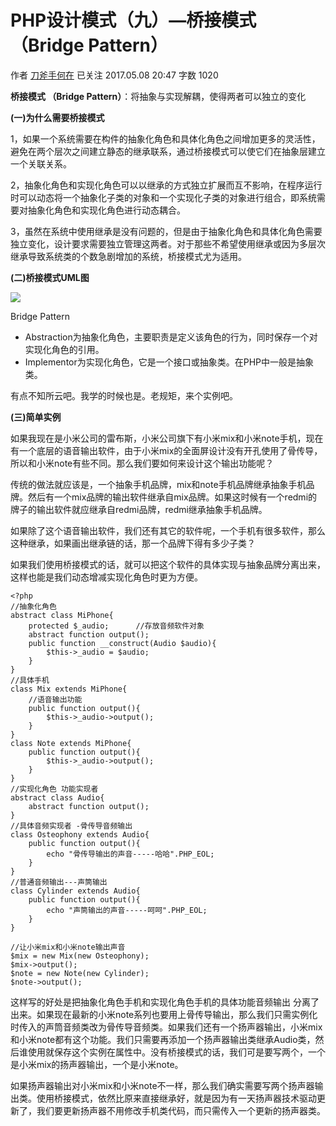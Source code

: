 # PHP设计模式（九）—桥接模式（Bridge Pattern）

作者  [刀斧手何在][0] 已关注 2017.05.08 20:47  字数 1020  

**桥接模式 （Bridge Pattern）**：将抽象与实现解耦，使得两者可以独立的变化

**(一)为什么需要桥接模式**

1，如果一个系统需要在构件的抽象化角色和具体化角色之间增加更多的灵活性，避免在两个层次之间建立静态的继承联系，通过桥接模式可以使它们在抽象层建立一个关联关系。

2，抽象化角色和实现化角色可以以继承的方式独立扩展而互不影响，在程序运行时可以动态将一个抽象化子类的对象和一个实现化子类的对象进行组合，即系统需要对抽象化角色和实现化角色进行动态耦合。

3，虽然在系统中使用继承是没有问题的，但是由于抽象化角色和具体化角色需要独立变化，设计要求需要独立管理这两者。对于那些不希望使用继承或因为多层次继承导致系统类的个数急剧增加的系统，桥接模式尤为适用。

**(二)桥接模式UML图**

![][1]



Bridge Pattern

* Abstraction为抽象化角色，主要职责是定义该角色的行为，同时保存一个对实现化角色的引用。
* Implementor为实现化角色，它是一个接口或抽象类。在PHP中一般是抽象类。

有点不知所云吧。我学的时候也是。老规矩，来个实例吧。

**(三)简单实例**

如果我现在是小米公司的雷布斯，小米公司旗下有小米mix和小米note手机，现在有一个底层的语音输出软件，由于小米mix的全面屏设计没有开孔使用了骨传导，所以和小米note有些不同。那么我们要如何来设计这个输出功能呢？

传统的做法就应该是，一个抽象手机品牌，mix和note手机品牌继承抽象手机品牌。然后有一个mix品牌的输出软件继承自mix品牌。如果这时候有一个redmi的牌子的输出软件就应继承自redmi品牌，redmi继承抽象手机品牌。

如果除了这个语音输出软件，我们还有其它的软件呢，一个手机有很多软件，那么这种继承，如果画出继承链的话，那一个品牌下得有多少子类？

如果我们使用桥接模式的话，就可以把这个软件的具体实现与抽象品牌分离出来，这样也能是我们动态增减实现化角色时更为方便。

    <?php
    //抽象化角色
    abstract class MiPhone{
        protected $_audio;      //存放音频软件对象
        abstract function output();
        public function __construct(Audio $audio){
            $this->_audio = $audio;
        }
    }
    //具体手机
    class Mix extends MiPhone{
        //语音输出功能
        public function output(){
            $this->_audio->output();
        }
    }
    class Note extends MiPhone{
        public function output(){
            $this->_audio->output();
        }
    }
    //实现化角色 功能实现者
    abstract class Audio{
        abstract function output();
    }
    //具体音频实现者 -骨传导音频输出
    class Osteophony extends Audio{
        public function output(){
            echo "骨传导输出的声音-----哈哈".PHP_EOL;
        }
    }
    //普通音频输出---声筒输出
    class Cylinder extends Audio{
        public function output(){
            echo "声筒输出的声音-----呵呵".PHP_EOL;
        }
    }
    
    //让小米mix和小米note输出声音
    $mix = new Mix(new Osteophony);
    $mix->output();
    $note = new Note(new Cylinder);
    $note->output();

这样写的好处是把抽象化角色手机和实现化角色手机的具体功能音频输出 分离了出来。如果现在最新的小米note系列也要用上骨传导输出，那么我们只需实例化时传入的声筒音频类改为骨传导音频类。如果我们还有一个扬声器输出，小米mix和小米note都有这个功能。我们只需要再添加一个扬声器输出类继承Audio类，然后谁使用就保存这个实例在属性中。没有桥接模式的话，我们可是要写两个，一个是小米mix的扬声器输出，一个是小米note。

如果扬声器输出对小米mix和小米note不一样，那么我们确实需要写两个扬声器输出类。使用桥接模式，依然比原来直接继承好，就是因为有一天扬声器技术驱动更新了，我们要更新扬声器不用修改手机类代码，而只需传入一个更新的扬声器类。

[0]: http://www.jianshu.com/u/29417b7766fe
[1]: http://upload-images.jianshu.io/upload_images/5261067-547b3ef6db4db7e3.png